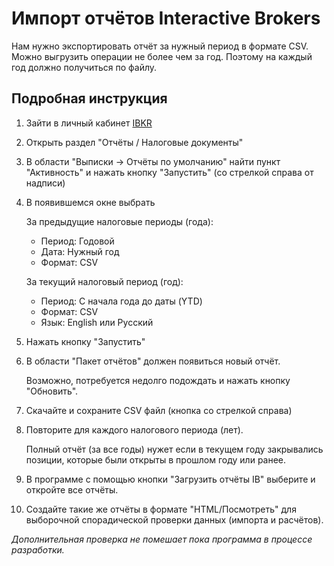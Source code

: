 # Импорт отчётов Interactive Brokers

Нам нужно экспортировать отчёт за нужный период в формате CSV.
Можно выгрузить операции не более чем за год. Поэтому на каждый год должно получиться по файлу.

## Подробная инструкция

1. Зайти в личный кабинет [IBKR](https://www.interactivebrokers.co.uk)
2. Открыть раздел "Отчёты / Налоговые документы"
3. В области "Выписки -> Отчёты по умолчанию" найти пункт "Активность" и нажать кнопку "Запустить" (со стрелкой справа от надписи)
4. В появившемся окне выбрать

   За предыдущие налоговые периоды (года):
   * Период: Годовой
   * Дата: Нужный год
   * Формат: CSV

   За текущий налоговый период (год):
   * Период: С начала года до даты (YTD)
   * Формат: CSV
   * Язык: English или Русский 

5. Нажать кнопку "Запустить"
6. В области "Пакет отчётов" должен появиться новый отчёт.

   Возможно, потребуется недолго подождать и нажать кнопку "Обновить".
7. Скачайте и сохраните CSV файл (кнопка со стрелкой справа)

8. Повторите для каждого налогового периода (лет).

   Полный отчёт (за все годы) нужет если в текущем году закрывались позиции, которые были открыты в прошлом году или ранее.

9. В программе с помощью кнопки "Загрузить отчёты IB" выберите и откройте все отчёты.

10. Создайте такие же отчёты в формате "HTML/Посмотреть" для выборочной спорадической проверки данных (импорта и расчётов).

   _Дополнительная проверка не помешает пока программа в процессе разработки._
